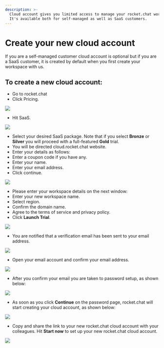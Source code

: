 ```yaml
---
description: >-
  Cloud account gives you limited access to manage your rocket.chat workspace.
  It's available both for self-managed as well as SaaS customers.
---
```


# Create your new cloud account

If you are a self-managed customer cloud account is optional but if you are a SaaS customer, it is created by default when you first create your workspace with us.

## To create a new cloud account:

* Go to rocket.chat
* Click Pricing.

![](../../.gitbook/assets/image%20%2877%29.png)

* Hit SaaS.

![](../../.gitbook/assets/image%20%2881%29.png)

* Select your desired SaaS package. Note that if you select **Bronze** or **Silver** you will proceed with a full-featured **Gold** trial.
* You will be directed cloud.rocket.chat website.
* Enter your details as follows:
* Enter a coupon code if you have any.
* Enter your name.
* Enter your email address.
* Click continue.

![](../../.gitbook/assets/image%20%2886%29.png)

* Please enter your workspace details on the next window:
* Enter your new workspace name.
* Select region.
* Confirm the domain name.
* Agree to the terms of service and privacy policy.
* Click **Launch Trial**.

![](../../.gitbook/assets/image%20%2875%29.png)

* You are notified that a verification email has been sent to your email address.

![](../../.gitbook/assets/image%20%2880%29.png)

* Open your email account and confirm your email address. 

![](../../.gitbook/assets/image%20%2874%29.png)

* After you confirm your email you are taken to password setup, as shown below:

![](../../.gitbook/assets/image%20%2884%29.png)

* As soon as you click **Continue** on the password page, rocket.chat will start creating your cloud account, as shown below:

![](../../.gitbook/assets/image%20%2887%29.png)

* Copy and share the link to your new rocket.chat cloud account with your colleagues. Hit **Start now** to set up your new rocket.chat cloud account.

![](../../.gitbook/assets/image%20%2879%29.png)

